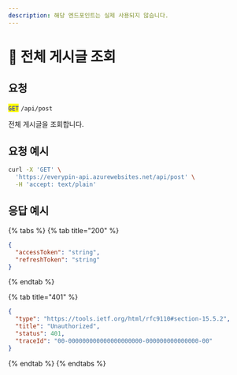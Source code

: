 ```yaml
---
description: 해당 엔드포인트는 실제 사용되지 않습니다.
---
```


# 🧪 전체 게시글 조회

## 요청

<mark style="color:blue;">`GET`</mark> `/api/post`

전체 게시글을 조회합니다.





## 요청 예시

```bash
curl -X 'GET' \
  'https://everypin-api.azurewebsites.net/api/post' \
  -H 'accept: text/plain'
```





## 응답 예시

{% tabs %}
{% tab title="200" %}
```json
{
  "accessToken": "string",
  "refreshToken": "string"
}
```
{% endtab %}

{% tab title="401" %}
```json
{
  "type": "https://tools.ietf.org/html/rfc9110#section-15.5.2",
  "title": "Unauthorized",
  "status": 401,
  "traceId": "00-000000000000000000000-000000000000000-00"
}
```
{% endtab %}
{% endtabs %}

